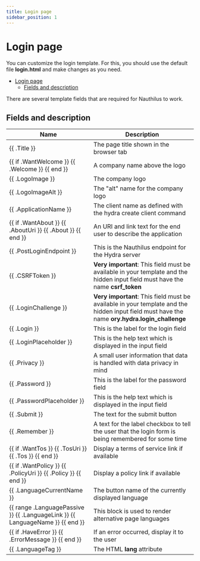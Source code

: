 ```yaml
---
title: Login page
sidebar_position: 1
---
```

# Login page

You can customize the login template. For this, you should use the default file **login.html** and make changes as you
need.

<!-- TOC -->
* [Login page](#login-page)
  * [Fields and description](#fields-and-description)
<!-- TOC -->

There are several template fields that are required for Nauthilus to work.

## Fields and description

| Name                                                                                          | Description                                                                                                                                   |
|-----------------------------------------------------------------------------------------------|-----------------------------------------------------------------------------------------------------------------------------------------------|
| \{\{ .Title \}\}                                                                              | The page title shown in the browser tab                                                                                                       |
| \{\{ if .WantWelcome \}\} \{\{ .Welcome \}\} \{\{ end \}\}                                    | A company name above the logo                                                                                                                 |
| \{\{ .LogoImage \}\}                                                                          | The company logo                                                                                                                              |
| \{\{ .LogoImageAlt \}\}                                                                       | The "alt" name for the company logo                                                                                                           |
| \{\{ .ApplicationName \}\}                                                                    | The client name as defined with the hydra create client command                                                                               |
| \{\{ if .WantAbout \}\} \{\{ .AboutUri \}\} \{\{ .About \}\} \{\{ end \}\}                    | An URI and link text for the end user to describe the application                                                                             |
| \{\{ .PostLoginEndpoint \}\}                                                                  | This is the Nauthilus endpoint for the Hydra server                                                                                           |
| \{\{ .CSRFToken \}\}                                                                          | **Very important**: This field must be available in your template and the hidden input field must have the name **csrf_token**                |
| \{\{ .LoginChallenge \}\}                                                                     | **Very important**: This field must be available in your template and the hidden input field must have the name **ory.hydra.login_challenge** |
| \{\{ .Login \}\}                                                                              | This is the label for the login field                                                                                                         |
| \{\{ .LoginPlaceholder \}\}                                                                   | This is the help text which is displayed in the input field                                                                                   |
| \{\{ .Privacy \}\}                                                                            | A small user information that data is handled with data privacy in mind                                                                       |
| \{\{ .Password \}\}                                                                           | This is the label for the password field                                                                                                      |
| \{\{ .PasswordPlaceholder \}\}                                                                | This is the help text which is displayed in the input field                                                                                   |
| \{\{ .Submit \}\}                                                                             | The text for the submit button                                                                                                                |
| \{\{ .Remember \}\}                                                                           | A text for the label checkbox to tell the user that the login form is being remembered for some time                                          |
| \{\{ if .WantTos \}\} \{\{ .TosUri \}\} \{\{ .Tos \}\} \{\{ end \}\}                          | Display a terms of service link if available                                                                                                  |
| \{\{ if .WantPolicy \}\} \{\{ .PolicyUri \}\} \{\{ .Policy \}\} \{\{ end \}\}                 | Display a policy link if available                                                                                                            |
| \{\{ .LanguageCurrentName \}\}                                                                | The button name of the currently displayed language                                                                                           |
| \{\{ range .LanguagePassive \}\} \{\{ .LanguageLink \}\} \{\{ LanguageName \}\} \{\{ end \}\} | This block is used to render alternative page languages                                                                                       | 
| \{\{ if .HaveError \}\} \{\{ .ErrorMessage \}\} \{\{ end \}\}                                 | If an error occurred, display it to the user                                                                                                  |
| \{\{ .LanguageTag \}\}                                                                        | The HTML **lang** attribute                                                                                                                   |
